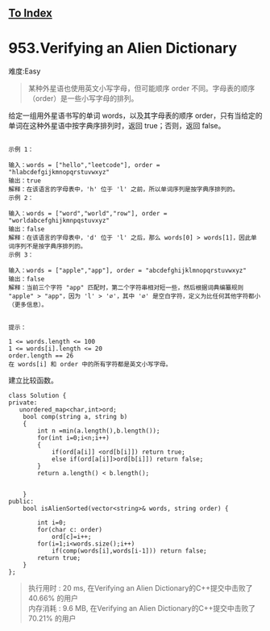 [To Index](/index.md)
---
# 953.Verifying an Alien Dictionary
难度:Easy
> 某种外星语也使用英文小写字母，但可能顺序 order 不同。字母表的顺序（order）是一些小写字母的排列。

给定一组用外星语书写的单词 words，以及其字母表的顺序 order，只有当给定的单词在这种外星语中按字典序排列时，返回 true；否则，返回 false。

 
```

示例 1：

输入：words = ["hello","leetcode"], order = "hlabcdefgijkmnopqrstuvwxyz"
输出：true
解释：在该语言的字母表中，'h' 位于 'l' 之前，所以单词序列是按字典序排列的。
示例 2：

输入：words = ["word","world","row"], order = "worldabcefghijkmnpqstuvxyz"
输出：false
解释：在该语言的字母表中，'d' 位于 'l' 之后，那么 words[0] > words[1]，因此单词序列不是按字典序排列的。
示例 3：

输入：words = ["apple","app"], order = "abcdefghijklmnopqrstuvwxyz"
输出：false
解释：当前三个字符 "app" 匹配时，第二个字符串相对短一些，然后根据词典编纂规则 "apple" > "app"，因为 'l' > '∅'，其中 '∅' 是空白字符，定义为比任何其他字符都小（更多信息）。
 

提示：

1 <= words.length <= 100
1 <= words[i].length <= 20
order.length == 26
在 words[i] 和 order 中的所有字符都是英文小写字母。

```

建立比较函数。  

```
class Solution {
private:
   unordered_map<char,int>ord;
    bool comp(string a, string b)
    {
        int n =min(a.length(),b.length());
        for(int i=0;i<n;i++)
        {
            if(ord[a[i]] <ord[b[i]]) return true;
            else if(ord[a[i]]>ord[b[i]]) return false;
        }
        return a.length() < b.length();
        
        
    }
public:
    bool isAlienSorted(vector<string>& words, string order) {

        int i=0;
        for(char c: order)
            ord[c]=i++;
        for(i=1;i<words.size();i++)
            if(comp(words[i],words[i-1])) return false;
        return true;
    }
};
```

> 执行用时 : 20 ms, 在Verifying an Alien Dictionary的C++提交中击败了40.66% 的用户  
内存消耗 : 9.6 MB, 在Verifying an Alien Dictionary的C++提交中击败了70.21% 的用户

